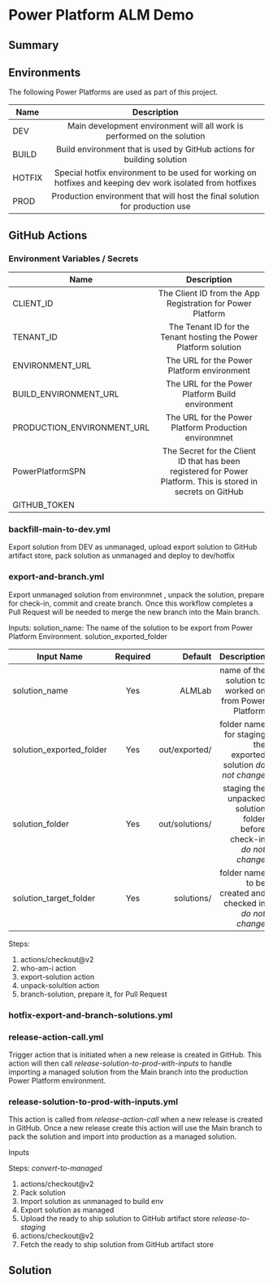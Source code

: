 # Power Platform ALM Demo

## Summary

## Environments
The following Power Platforms are used as part of this project.

| Name    | Description                 | 
|---------|:---------------------------:|
| DEV | Main development environment will all work is performed on the solution |
| BUILD | Build environment that is used by GitHub actions for building solution  |
| HOTFIX| Special hotfix environment to be used for working on hotfixes and keeping dev work isolated from hotfixes |
| PROD|  Production environment that will host the final solution for production use|


## GitHub Actions

### Environment Variables / Secrets

| Name    | Description                 | 
|---------|:---------------------------:|
| CLIENT_ID | The Client ID from the App Registration for Power Platform |
| TENANT_ID | The Tenant ID for the Tenant hosting the Power Platform solution |
| ENVIRONMENT_URL | The URL for the Power Platform environment |
| BUILD_ENVIRONMENT_URL | The URL for the Power Platform Build environment |
| PRODUCTION_ENVIRONMENT_URL | The URL for the Power Platform Production environmnet | 
| PowerPlatformSPN | The Secret for the Client ID that has been registered for Power Platform. This is stored in secrets on GitHub |
| GITHUB_TOKEN | 

### backfill-main-to-dev.yml
Export solution from DEV as unmanaged, upload export solution to GitHub artifact store, pack solution as unmanaged and deploy to dev/hotfix

### export-and-branch.yml
Export unmanaged solution from environmnet , unpack the solution, prepare for check-in, commit and create branch.
Once this workflow completes a Pull Request will be needed to merge the new branch into the Main branch.

Inputs:
solution_name: The name of the solution to be export from Power Platform Environment.
solution_exported_folder

| Input Name    | Required | Default    | Description                    |
|---------------|:--------:|-----------:|-------------------------------:|
| solution_name | Yes      | ALMLab     | name of the solution to worked on from Power Platform |
| solution_exported_folder | Yes      | out/exported/     | folder name for staging the exported solution *do not change* |
| solution_folder | Yes | out/solutions/ | staging the unpacked solution folder before check-in *do not change* |
| solution_target_folder | Yes | solutions/ | folder name to be created and checked in *do not change*|

Steps:
1. actions/checkout@v2
2. who-am-i action
3. export-solution action
4. unpack-solultion action
5. branch-solution, prepare it, for Pull Request


### hotfix-export-and-branch-solutions.yml

### release-action-call.yml
Trigger action that is initiated when a new release is created in GitHub. This action will then call *release-solution-to-prod-with-inputs* to handle importing a managed solution from the Main branch into the production Power Platform environment.

### release-solution-to-prod-with-inputs.yml
This action is called from *release-action-call* when a new release is created in GitHub. Once a new release create this action will use the Main branch to pack the solution and import into production as a managed solution.

Inputs

Steps:
*convert-to-managed*
1. actions/checkout@v2
2. Pack solution
3. Import solution as unmanaged to build env
4. Export solution as managed
5. Upload the ready to ship solution to GitHub artifact store
*release-to-staging*
1. actions/checkout@v2
2. Fetch the ready to ship solution from GitHub artifact store



## Solution


